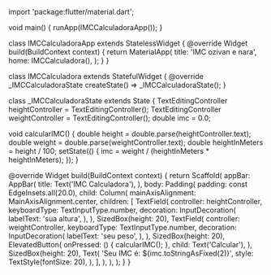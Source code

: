 import 'package:flutter/material.dart';

void main() {
  runApp(IMCCalculadoraApp());
}

class IMCCalculadoraApp extends StatelessWidget {
  @override
  Widget build(BuildContext context) {
    return MaterialApp(
      title: 'IMC ozivan e nara',
      home: IMCCalculadora(),
    );
  }
}

class IMCCalculadora extends StatefulWidget {
  @override
  _IMCCalculadoraState createState() => _IMCCalculadoraState();
}

class _IMCCalculadoraState extends State<IMCCalculadora> {
  TextEditingController heightController = TextEditingController();
  TextEditingController weightController = TextEditingController();
  double imc = 0.0;

  void calcularIMC() {
    double height = double.parse(heightController.text);
    double weight = double.parse(weightController.text);
    double heightInMeters = height / 100;
    setState(() {
      imc = weight / (heightInMeters * heightInMeters);
    });
  }

  @override
  Widget build(BuildContext context) {
    return Scaffold(
      appBar: AppBar(
        title: Text('IMC Calculadora'),
      ),
      body: Padding(
        padding: const EdgeInsets.all(20.0),
        child: Column(
          mainAxisAlignment: MainAxisAlignment.center,
          children: <Widget>[
            TextField(
              controller: heightController,
              keyboardType: TextInputType.number,
              decoration: InputDecoration(
                labelText: 'sua altura',
              ),
            ),
            SizedBox(height: 20),
            TextField(
              controller: weightController,
              keyboardType: TextInputType.number,
              decoration: InputDecoration(
                labelText: 'seu peso',
              ),
            ),
            SizedBox(height: 20),
            ElevatedButton(
              onPressed: () {
                calcularIMC();
              },
              child: Text('Calcular'),
            ),
            SizedBox(height: 20),
            Text(
              'Seu IMC é: ${imc.toStringAsFixed(2)}',
              style: TextStyle(fontSize: 20),
            ),
          ],
        ),
      ),
    );
  }
}

